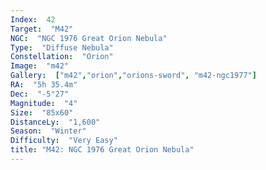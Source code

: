 ```yaml
---
Index:  42
Target:  "M42"
NGC:  "NGC 1976 Great Orion Nebula"
Type:  "Diffuse Nebula"
Constellation:  "Orion"
Image:  "m42"
Gallery:  ["m42","orion","orions-sword", "m42-ngc1977"]
RA:  "5h 35.4m"
Dec:  "-5°27"
Magnitude:  "4"
Size:  "85x60"
DistanceLy:  "1,600"
Season:  "Winter"
Difficulty:  "Very Easy"
title: "M42: NGC 1976 Great Orion Nebula"
---
```

